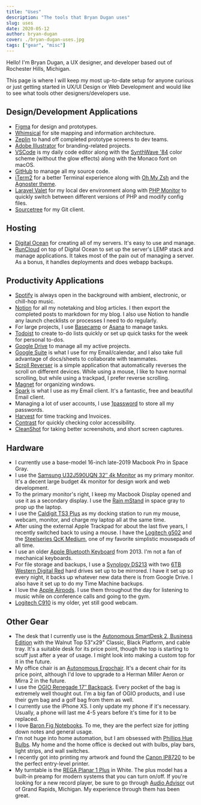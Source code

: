 ```yaml
---
title: "Uses"
description: "The tools that Bryan Dugan uses"
slug: uses
date: 2020-05-12
author: bryan-dugan
cover: ./bryan-dugan-uses.jpg
tags: ["gear", "misc"]
---
```


Hello! I'm Bryan Dugan, a UX designer, and developer based out of Rochester Hills, Michigan.

This page is where I will keep my most up-to-date setup for anyone curious or just getting started in UX/UI Design or Web Development and would like to see what tools other designers/developers use.

## Design/Development Applications

-   [Figma](https://figma.com/) for design and prototypes.
-   [Whimsical](https://whimsical.com/) for site mapping and information architecture.
-   [Zeplin](https://zeplin.io/) to hand off completed prototype screens to dev teams.
-   [Adobe Illustrator](https://www.adobe.com/products/illustrator.html) for branding-related projects.
-   [VSCode](https://code.visualstudio.com/) is my daily code editor along with the [SynthWave '84](https://marketplace.visualstudio.com/items?itemName=RobbOwen.synthwave-vscode) color scheme (without the glow effects) along with the Monaco font on macOS.
-   [GitHub](https://github.com/) to manage all my source code.
-   [iTerm2](https://iterm2.com/) for a better Terminal experience along with [Oh My Zsh](https://ohmyz.sh/) and the [Agnoster theme](https://github.com/agnoster/agnoster-zsh-theme).
-   [Laravel Valet](https://laravel.com/docs/8.x/valet) for my local dev environment along with [PHP Monitor](https://github.com/nicoverbruggen/phpmon) to quickly switch between different versions of PHP and modify config files.
-   [Sourcetree](https://www.sourcetreeapp.com/) for my Git client.

## Hosting

-   [Digital Ocean](https://m.do.co/c/ac1815b98d4c) for creating all of my servers. It's easy to use and manage.
-   [RunCloud](https://runcloud.io/r/ZMrWgZNDeyRw) on top of Digital Ocean to set up the server's LEMP stack and manage applications. It takes most of the pain out of managing a server. As a bonus, it handles deployments and does webapp backups.

## Productivity Applications

-   [Spotify](https://www.spotify.com/) is always open in the background with ambient, electronic, or chill-hop music.
-   [Notion](https://www.notion.so/?r=0e97ed20a2904e06a5a22c190f01516a) for all my notetaking and blog articles. I then export the completed posts to markdown for my blog. I also use Notion to handle any launch checklists or processes I need to do regularly.
-   For large projects, I use [Basecamp](https://basecamp.com/) or [Asana](https://asana.com/) to manage tasks.
-   [Todoist](https://todoist.com/) to create to-do lists quickly or set up quick tasks for the week for personal to-dos.
-   [Google Drive](https://www.google.com/drive/) to manage all my active projects.
-   [Google Suite](https://gsuite.google.com/) is what I use for my Email/calendar, and I also take full advantage of docs/sheets to collaborate with teammates.
-   [Scroll Reverser](https://pilotmoon.com/scrollreverser/) is a simple application that automatically reverses the scroll on different devices. While using a mouse, I like to have normal scrolling, but while using a trackpad, I prefer reverse scrolling.
-   [Magnet](https://apps.apple.com/us/app/magnet/id441258766?mt=12) for organizing windows.
-   [Spark](https://apps.apple.com/us/app/spark-email-app-by-readdle/id1176895641?mt=12) is what I use as my Email client. It's a fantastic, free and beautiful Email client.
-   Managing a lot of user accounts, I use [1password](https://1password.com/) to store all my passwords.
-   [Harvest](http://try.hrv.st/1-683890) for time tracking and Invoices.
-   [Contrast](https://usecontrast.com/) for quickly checking color accessibility.
-   [CleanShot](https://cleanshot.com/) for taking better screenshots, and short screen captures.

## Hardware

-   I currently use a base-model 16-inch late-2019 Macbook Pro in Space Gray.
-   I use the [Samsung U32J590UQN 32″ 4k Monitor](https://amzn.to/3ghi98Q) as my primary monitor. It's a decent large budget 4k monitor for design work and web development.
-   To the primary monitor's right, I keep my Macbook Display opened and use it as a secondary display. I use the [Rain mStand](https://amzn.to/2XpXfMb) in space gray to prop up the laptop.
-   I use the [Caldigit TS3 Plus](https://www.amazon.com/gp/product/B07CZPV8DF/) as my docking station to run my mouse, webcam, monitor, and charge my laptop all at the same time.
-   After using the external Apple Trackpad for about the last five years, I recently switched back to using a mouse. I have the [Logitech g502](https://amzn.to/2LXgZ4C) and the [Steelseries QcK Medium](https://www.amazon.com/SteelSeries-QcK-Cloth-Gaming-Mouse/dp/B000UEZ36W/ref=sr_1_2?crid=1IN3O6QU2K3JH&keywords=steelseries%2Bqck&qid=1571695695&sprefix=steelseries%2B%2Caps%2C162&sr=8-2&th=1), one of my favorite simplistic mousepads of all time.
-   I use an older [Apple Bluetooth Keyboard](https://amzn.to/36yJtes) from 2013. I'm not a fan of mechanical keyboards.
-   For file storage and backups, I use a [Synology DS213](https://amzn.to/2XlRrTU) with two [6TB Western Digital Red](https://amzn.to/3ghXIIN) hard drives set up to be mirrored. I have it set up so every night, it backs up whatever new data there is from Google Drive. I also have it set up to do my Time Machine backups.
-   I love the [Apple Airpods](https://amzn.to/3ghXIIN). I use them throughout the day for listening to music while on conference calls and going to the gym.
-   [Logitech C910](https://www.amazon.com/Logitech-HD-Pro-Webcam-C910/dp/B00524UKF4/) is my older, yet still good webcam.

## Other Gear

-   The desk that I currently use is the [Autonomous SmartDesk 2, Business Edition](https://bit.ly/3eGgNTu) with the Walnut Top 53"x29" Classic, Black Platform, and cable tray. It's a suitable desk for its price point, though the top is starting to scuff just after a year of usage. I might look into making a custom top for it in the future.
-   My office chair is an [Autonomous Ergochair](https://bit.ly/3eGgNTu). It's a decent chair for its price point, although I'd love to upgrade to a Herman Miller Aeron or Mirra 2 in the future.
-   I use the [OGIO Renegade 17″ Backpack](https://amzn.to/3eeEdiv). Every pocket of the bag is extremely well thought out. I'm a big fan of OGIO products, and I use their gym bag and a golf bag from them as well.
-   I currently use the iPhone XS. I only update my phone if it's necessary. Usually, a phone will last me 4-5 years before it's time for it to be replaced.
-   I love [Baron Fig Notebooks](https://www.baronfig.com/). To me, they are the perfect size for jotting down notes and general usage.
-   I'm not huge into home automation, but I am obsessed with [Phillips Hue Bulbs](https://amzn.to/2LWbq6w). My home and the home office is decked out with bulbs, play bars, light strips, and wall switches.
-   I recently got into printing my artwork and found the [Canon IP8720](https://amzn.to/3luX9gP) to be the perfect entry-level printer.
-   My turntable is the [REGA Planar 1 Plus](https://amzn.to/3jGwgpG) in White. The plus model has a built-in preamp for modern systems that you can turn on/off. If you're looking for a new record player, be sure to go through [Audio Advisor](https://www.audioadvisor.com/) out of Grand Rapids, Michigan. My experience through them has been great.
